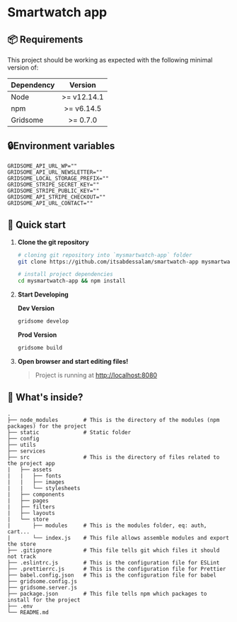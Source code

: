 # Smartwatch app

## 📦 Requirements

This project should be working as expected with the following minimal version of:

| Dependency |   Version   |
| ---------- | :---------: |
| Node       | >= v12.14.1 |
| npm        | >= v6.14.5  |
| Gridsome   |  >= 0.7.0   |

## 🔒Environment variables

```text
GRIDSOME_API_URL_WP=""
GRIDSOME_API_URL_NEWSLETTER=""
GRIDSOME_LOCAL_STORAGE_PREFIX=""
GRIDSOME_STRIPE_SECRET_KEY=""
GRIDSOME_STRIPE_PUBLIC_KEY=""
GRIDSOME_API_STRIPE_CHECKOUT=""
GRIDSOME_API_URL_CONTACT=""
```

## 🚀 Quick start

1. **Clone the git repository**

    ```bash
    # cloning git repository into `mysmartwatch-app` folder
    git clone https://github.com/itsabdessalam/smartwatch-app mysmartwatch-app

    # install project dependencies
    cd mysmartwatch-app && npm install
    ```

2. **Start Developing**

    **Dev Version**

    ```bash
    gridsome develop
    ```

    **Prod Version**

    ```bash
    gridsome build
    ```

3. **Open browser and start editing files!**

    > Project is running at <http://localhost:8080>

## 🧐 What's inside?

```
.
├── node_modules        # This is the directory of the modules (npm packages) for the project
├── static              # Static folder
├── config
├── utils
├── services
├── src                 # This is the directory of files related to the project app
|   ├── assets
|   |   ├── fonts
|   |   ├── images
|   |   └── stylesheets
|   ├── components
|   ├── pages
|   ├── filters
|   ├── layouts
|   └── store
|       ├── modules     # This is the modules folder, eq: auth, cart...
|       └── index.js    # This file allows assemble modules and export the store
├── .gitignore          # This file tells git which files it should not track
├── .eslintrc.js        # This is the configuration file for ESLint
├── .prettierrc.js      # This is the configuration file for Prettier
├── babel.config.json   # This is the configuration file for babel
├── gridsome.config.js
├── gridsome.server.js
├── package.json        # This file tells npm which packages to install for the project
├── .env
└── README.md
```
